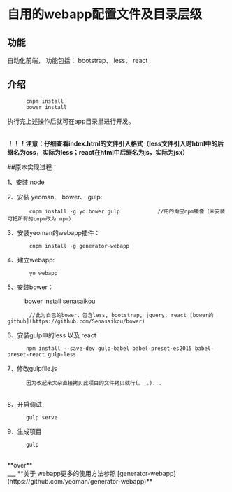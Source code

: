 # 自用的webapp配置文件及目录层级


## 功能

自动化前端， 功能包括： bootstrap、 less、 react

## 介绍

          cnpm install
          bower install

执行完上述操作后就可在app目录里进行开发。        
  <br/>
  
**！！！注意：仔细查看index.html的文件引入格式（less文件引入时html中的后缀名为css，实际为less；react在html中后缀名为js，实际为jsx）**
  <br/>
  
##原本实现过程：

  1、安装 node
   
  2、安装 yeoman、 bower、 gulp:
  
           cnpm install -g yo bower gulp            //用的淘宝npm镜像（未安装可把所有的cnpm改为 npm）

  3、安装yeoman的webapp插件：
          
           cnpm install -g generator-webapp
  
  4、建立webapp:
             
           yo webapp
           
  5、安装bower：
          
           bower install senasaikou     
           
           
           //此为自己的bower，包含less, bootstrap, jquery, react [bower的github](https://github.com/Senasaikou/bower)

  6、安装gulp中的less 以及 react
  
          npm install --save-dev gulp-babel babel-preset-es2015 babel-preset-react gulp-less
          
  7、修改gulpfile.js                                   
  
          因为改起来太杂直接拷贝此项目的文件拷贝就行(。_。)...
  
   <br/>
  8、开启调试
          
          gulp serve
  9、生成项目
          
          gulp                                             
  <br/>
**over**
   <br/>
 ___
**关于 webapp更多的使用方法参照 [generator-webapp](https://github.com/yeoman/generator-webapp)**
